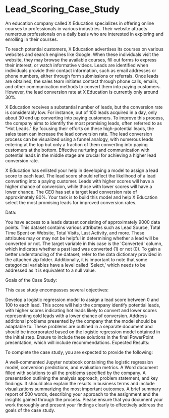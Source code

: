 # Lead_Scoring_Case_Study
An education company called X Education specializes in offering online courses to professionals in various industries. Their website attracts numerous professionals on a daily basis who are interested in exploring and enrolling in their courses.

To reach potential customers, X Education advertises its courses on various websites and search engines like Google. When these individuals visit the website, they may browse the available courses, fill out forms to express their interest, or watch informative videos. Leads are identified when individuals provide their contact information, such as email addresses or phone numbers, either through form submissions or referrals. Once leads are obtained, the sales team initiates contact through phone calls, emails, and other communication methods to convert them into paying customers. However, the lead conversion rate at X Education is currently only around 30%.

X Education receives a substantial number of leads, but the conversion rate is considerably low. For instance, out of 100 leads acquired in a day, only about 30 end up converting into paying customers. To improve this process, the company aims to identify the most promising leads, often referred to as "Hot Leads." By focusing their efforts on these high-potential leads, the sales team can increase the lead conversion rate. The lead conversion process can be visualized using a funnel analogy, with numerous leads entering at the top but only a fraction of them converting into paying customers at the bottom. Effective nurturing and communication with potential leads in the middle stage are crucial for achieving a higher lead conversion rate.

X Education has enlisted your help in developing a model to assign a lead score to each lead. The lead score should reflect the likelihood of a lead converting into a paying customer. Leads with higher scores will have a higher chance of conversion, while those with lower scores will have a lower chance. The CEO has set a target lead conversion rate of approximately 80%. Your task is to build this model and help X Education select the most promising leads for improved conversion rates.


Data:

You have access to a leads dataset consisting of approximately 9000 data points. This dataset contains various attributes such as Lead Source, Total Time Spent on Website, Total Visits, Last Activity, and more. These attributes may or may not be helpful in determining whether a lead will be converted or not. The target variable in this case is the 'Converted' column, which indicates whether a past lead was converted (1) or not (0). To gain a better understanding of the dataset, refer to the data dictionary provided in the attached zip folder. Additionally, it is important to note that some categorical variables have a level called 'Select,' which needs to be addressed as it is equivalent to a null value.

Goals of the Case Study:

This case study encompasses several objectives:

Develop a logistic regression model to assign a lead score between 0 and 100 to each lead. This score will help the company identify potential leads, with higher scores indicating hot leads likely to convert and lower scores representing cold leads with a lower chance of conversion.
Address additional problems presented by the company that the model should be adaptable to. These problems are outlined in a separate document and should be incorporated based on the logistic regression model obtained in the initial step. Ensure to include these solutions in the final PowerPoint presentation, which will include recommendations.
Expected Results:

To complete the case study, you are expected to provide the following:

A well-commented Jupyter notebook containing the logistic regression model, conversion predictions, and evaluation metrics.
A Word document filled with solutions to all the problems specified by the company.
A presentation outlining the analysis approach, problem statement, and key findings. It should also explain the results in business terms and include visualizations summarizing the most important outcomes.
A brief summary report of 500 words, describing your approach to the assignment and the insights gained through the process.
Please ensure that you document your work thoroughly and present your findings clearly to effectively address the goals of the case study.